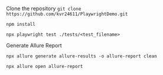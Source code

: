 Clone the repository
`git clone https://github.com/kvr24611/PlaywrightDemo.git`

`npm install`

`npx playwright test ./tests/<test_filename>`


Generate Allure Report

`npx allure generate allure-results -o allure-report clean`

`npx allure open allure-report`
